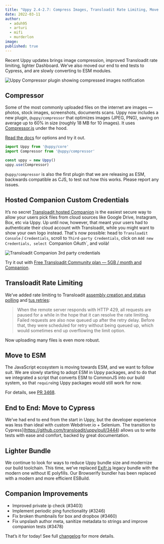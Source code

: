 ```yaml
---
title: "Uppy 2.4-2.7: Compress Images, Transloadit Rate Limiting, Move to ESM" 
date: 2022-03-11
author: 
  - aduh95
  - arturi
  - mifi
  - murderlon
image: 
published: true
---
```


Recent Uppy updates brings image compression, improved Transloadit rate limiting, lighter Dashboard. We’ve also moved our end to end tests to Cypress, and are slowly converting to ESM modules.

<img class="border" alt="Uppy Compressor plugin showing compressed images notification" src="/images/blog/2.4-2.7/compressor.jpg">

<!--more-->

## Compressor

Some of the most commonly uploaded files on the internet are images — photos, stock images, screenshots, documents scans. Uppy now includes a new plugin, `@uppy/compressor` that optimizes images (JPEG, PNG), saving on average up to 60% in size (roughly 18 MB for 10 images). It uses [Compressor.js](https://github.com/fengyuanchen/compressorjs) under the hood.

[Read the docs](https://uppy.io/docs/compressor/) for options and try it out.

```js
import Uppy from '@uppy/core'
import Compressor from '@uppy/compressor'

const uppy = new Uppy()
uppy.use(Compressor)
```

`@uppy/compressor` is also the first plugin that we are releasing as ESM, backwards compatible as CJS, to test out how this works. Please report any issues.

## Hosted Companion Custom Credentials

It’s no secret [Transloadit hosted Companion](https://transloadit.com/docs/sdks/uppy/) is the easiest secure way to allow your users pick files from cloud sources like Google Drive, Instagram, Box, etc via Uppy. Up until now, however, that meant your users had to authenticate their cloud account with Transloadit, while you might want to show your own logo instead. That's now possible: head to `Transloadit Console` / `Credentials`, scroll to `Third-party Credentials`, click on `Add new Credentials, select `Companion OAuth`, and voilà!

<img class="border" alt="Transloadit Companion 3rd party credentials" src="/images/blog/2.4-2.7/companion-3rd-party-oauth.jpg">

Try it out with [Free Transloadit Community plan — 5GB / month and Companion](https://transloadit.com/pricing/).

## Transloadit Rate Limiting

We’ve added rate limiting to Transloadit [assembly creation and status polling](https://github.com/transloadit/uppy/pull/3429) and [tus retries](https://github.com/transloadit/uppy/pull/3394):

> When the remote server responds with HTTP 429, all requests are paused for a while in the hope that it can resolve the rate limiting. Failed requests are also now queued up after the retry delay. Before that, they were scheduled for retry without being queued up, which would sometimes end up overflowing the limit option.

Now uploading many files is even more robust.

## Move to ESM

The JavaScript ecosystem is moving towards ESM, and we want to follow suit. We are slowly starting to adopt ESM in Uppy packages, and to do that we integrated a script that converts ESM to CommonJS into our build system, so that `require`ing Uppy packages would still work for now.

For details, see [PR 3468](https://github.com/transloadit/uppy/pull/3468).

## End to End: Move to Cypress

We’ve had end to end from the start in Uppy, but the developer experience was less than ideal with custom Webdriver.io + Selenium. The transition to Cypress]\(https://github.com/transloadit/uppy/pull/3444) allows us to write tests with ease and comfort, backed by great documentation.

## Lighter Bundle

We continue to look for ways to reduce Uppy bundle size and modernize our build toolchain. This time, we’ve replaced [Exifr.js](https://github.com/exif-js/exif-js) legacy bundle with the modern one without IE polyfills. Our Browserify bundler has been replaced with a modern and more efficient ESBuild.

## Companion Improvements

* Improved private ip check (#3403)
* Implement periodic ping functionality (#3246)
* Fix broken thumbnails for box and dropbox (#3460)
* Fix unpslash author meta, sanitize metadata to strings and improve companion tests (#3478)

That’s it for today! See full [changelog](https://github.com/transloadit/uppy/blob/master/CHANGELOG.md#1300) for more details.
